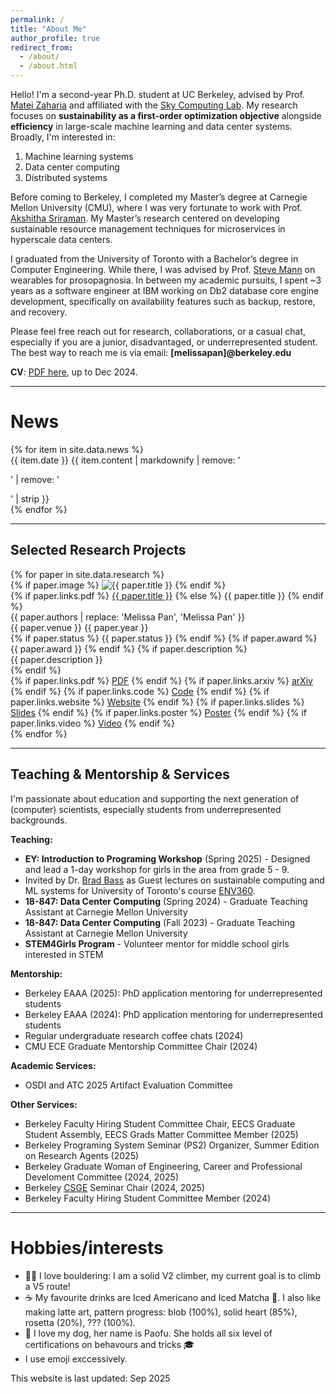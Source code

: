 ```yaml
---
permalink: /
title: "About Me"
author_profile: true
redirect_from: 
  - /about/
  - /about.html
---
```


Hello! I'm a second-year Ph.D. student at UC Berkeley, advised by Prof. [Matei Zaharia](https://people.eecs.berkeley.edu/~matei/) and affiliated with the [Sky Computing Lab](https://sky.cs.berkeley.edu/). My research focuses on **sustainability as a first-order optimization objective** alongside **efficiency** in large-scale machine learning and data center systems. Broadly, I'm interested in:
1. Machine learning systems  
2. Data center computing  
3. Distributed systems  

Before coming to Berkeley, I completed my Master’s degree at Carnegie Mellon University (CMU), where I was very fortunate to work with Prof. [Akshitha Sriraman](https://users.ece.cmu.edu/~asrirama/). My Master’s research centered on developing sustainable resource management techniques for microservices in hyperscale data centers. 

I graduated from the University of Toronto with a Bachelor’s degree in Computer Engineering. While there, I was advised by Prof. [Steve Mann](https://www.ece.utoronto.ca/people/mann-s/) on wearables for prosopagnosia. In between my academic pursuits, I spent ~3 years as a software engineer at IBM working on Db2 database core engine development, specifically on availability features such as backup, restore, and recovery.

Please feel free reach out for research, collaborations, or a casual chat, especially if you are a junior, disadvantaged, or underrepresented student. The best way to reach me is via email:
**[melissapan]@berkeley.edu**


**CV**: [PDF here](../files/cv_2024.pdf), up to Dec 2024.

---

<div class="news-section">
<h1>News</h1>
<div class="news-container">
{% for item in site.data.news %}
<div class="news-item">
<span class="news-date">{{ item.date }}</span>
<span class="news-content">{{ item.content | markdownify | remove: '<p>' | remove: '</p>' | strip }}</span>
</div>
{% endfor %}
</div>
</div>

---

<div class="research-section">
<h2>Selected Research Projects</h2>
{% for paper in site.data.research %}
<div class="research-item{% if paper.featured %} featured{% endif %}">
  <div class="research-header">
    {% if paper.image %}
    <img src="{{ '/images/' | append: paper.image | relative_url }}" alt="{{ paper.title }}" class="research-image">
    {% endif %}
    <div class="research-content">
      <div class="research-title">
        {% if paper.links.pdf %}
          <a href="{{ paper.links.pdf }}">{{ paper.title }}</a>
        {% else %}
          {{ paper.title }}
        {% endif %}
      </div>
      <div class="research-authors">{{ paper.authors | replace: 'Melissa Pan', '<span class="highlight-name">Melissa Pan</span>' }}</div>
      <div class="research-venue">{{ paper.venue }} {{ paper.year }}</div>
      {% if paper.status %}
        <span class="research-status {{ paper.status | downcase | replace: ' ', '-' }}">{{ paper.status }}</span>
      {% endif %}
      {% if paper.award %}
        <span class="research-award {{ paper.award | downcase | replace: ' ', '-' }}">{{ paper.award }}</span>
      {% endif %}
      {% if paper.description %}
        <div class="research-description">{{ paper.description }}</div>
      {% endif %}
      <div class="research-links">
        {% if paper.links.pdf %}
          <a href="{{ paper.links.pdf }}" class="research-link">PDF</a>
        {% endif %}
        {% if paper.links.arxiv %}
          <a href="{{ paper.links.arxiv }}" class="research-link">arXiv</a>
        {% endif %}
        {% if paper.links.code %}
          <a href="{{ paper.links.code }}" class="research-link">Code</a>
        {% endif %}
        {% if paper.links.website %}
          <a href="{{ paper.links.website }}" class="research-link">Website</a>
        {% endif %}
        {% if paper.links.slides %}
          <a href="{{ paper.links.slides }}" class="research-link">Slides</a>
        {% endif %}
        {% if paper.links.poster %}
          <a href="{{ paper.links.poster }}" class="research-link">Poster</a>
        {% endif %}
        {% if paper.links.video %}
          <a href="{{ paper.links.video }}" class="research-link">Video</a>
        {% endif %}
      </div>
    </div>
  </div>
</div>
{% endfor %}
</div>

---

## Teaching & Mentorship & Services

I'm passionate about education and supporting the next generation of (computer) scientists, especially students from underrepresented backgrounds.

**Teaching:**
* **EY: Introduction to Programing Workshop** (Spring 2025) - Designed and lead a 1-day workshop for girls in the area from grade 5 - 9.
* Invited by Dr. [Brad Bass](https://www.environment.utoronto.ca/people/directories/all-faculty/brad-bass) as Guest lectures on sustainable computing and ML systems for University of Toronto's course [ENV360](https://artsci.calendar.utoronto.ca/course/env360h1).
* **18-847: Data Center Computing** (Spring 2024) - Graduate Teaching Assistant at Carnegie Mellon University
* **18-847: Data Center Computing** (Fall 2023) - Graduate Teaching Assistant at Carnegie Mellon University  
* **STEM4Girls Program** - Volunteer mentor for middle school girls interested in STEM

**Mentorship:**
* Berkeley EAAA (2025): PhD application mentoring for underrepresented students
* Berkeley EAAA (2024): PhD application mentoring for underrepresented students
* Regular undergraduate research coffee chats (2024)
* CMU ECE Graduate Mentorship Committee Chair (2024)

**Academic Services:**
* OSDI and ATC 2025 Artifact Evaluation Committee

**Other Services:**
* Berkeley Faculty Hiring Student Committee Chair, EECS Graduate Student Assembly, EECS Grads Matter Committee Member (2025)
* Berkeley Programing System Seminar (PS2) Organizer, Summer Edition on Research Agents (2025)
* Berkeley Graduate Woman of Engineering, Career and Professional Develoment Committee (2024, 2025)
* Berkeley [CSGE](https://csge.berkeley.edu/) Seminar Chair (2024, 2025)
* Berkeley Faculty Hiring Student Committee Member (2024)


---

Hobbies/interests
======
* 🧗‍♀️ I love bouldering: I am a solid V2 climber, my current goal is to climb a V5 route!
* ☕️ My favourite drinks are Iced Americano and Iced Matcha 🍵. I also like making latte art, pattern progress: blob (100%), solid heart (85%), rosetta (20%), ??? (100%).
* 🐶 I love my dog, her name is Paofu. She holds all six level of certifications on behavours and tricks 🎓
* I use emoji exccessively.


This website is last updated: Sep 2025